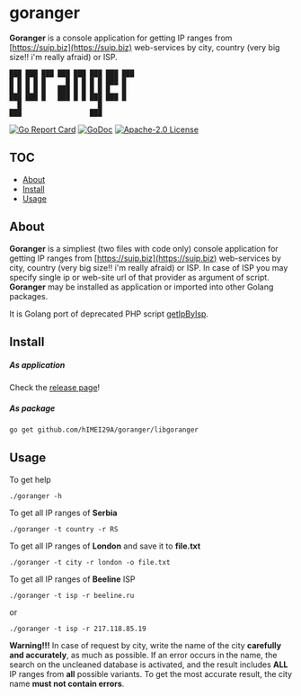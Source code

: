 # goranger

**Goranger** is a console application for getting IP ranges from [https://suip.biz](https://suip.biz) web-services by city, country (very big size!! i'm really afraid) or ISP.

    ███ ███ ███ ███ ███ ███ ███ ███ 
    █ █ █ █ █     █ █ █ █ █ ███ █   
    █ █ █ █ █   ███ █ █ █ █ █   █   
    ███ ███ █   ███ █ █ ███ ███ █   
      █                   █         
    ███                 ███         

[![Go Report Card](https://goreportcard.com/badge/github.com/hIMEI29A/goranger)](https://goreportcard.com/report/github.com/hIMEI29A/goranger) [![GoDoc](https://godoc.org/github.com/hIMEI29A/goranger/libgoranger?status.svg)](http://godoc.org/github.com/hIMEI29A/goranger/libgoranger) [![Apache-2.0 License](https://img.shields.io/badge/license-Apache--2.0-red.svg)](LICENSE)

## TOC
- [About](#about)
- [Install](#install)
- [Usage](#usage)

## About

**Goranger** is a simpliest (two files with code only) console application for getting IP ranges from [https://suip.biz](https://suip.biz) web-services by city, country (very big size!! i'm really afraid) or ISP. In case of ISP you may specify single ip or web-site url of that provider as argument of script. **Goranger** may be installed as application or imported into other Golang packages.

It is Golang port of deprecated PHP script [getIpByIsp](https://github.com/hIMEI29A/getIpbyIsp).

## Install

##### As application

Check the [release page](https://github.com/hIMEI29A/goranger/releases)!

##### As package

```sh
go get github.com/hIMEI29A/goranger/libgoranger
```

## Usage

To get help

```shell
./goranger -h
```

To get all IP ranges of **Serbia**

```shell
./goranger -t country -r RS
```

To get all IP ranges of **London** and save it to **file.txt**

```shell
./goranger -t city -r london -o file.txt
```

To get all IP ranges of **Beeline** ISP

```shell
./goranger -t isp -r beeline.ru
```

or

```shell
./goranger -t isp -r 217.118.85.19
```

**Warning!!!** In case of request by city, write the name of the city **carefully and accurately**, as much as possible. If an error occurs in the name, the search on the uncleaned database is activated, and the result includes **ALL** IP ranges from **all** possible variants. To get the most accurate result, the city name **must not contain errors**.

